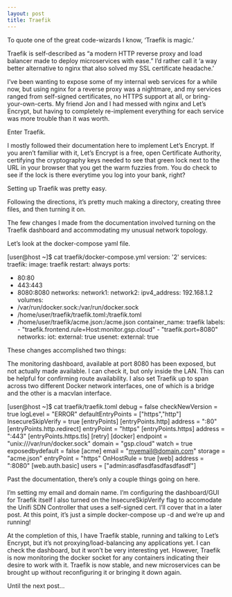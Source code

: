 ```yaml
---
layout: post
title: Traefik
---
```


To quote one of the great code-wizards I know, ‘Traefik is magic.’

Traefik is self-described as “a modern HTTP reverse proxy and load balancer made to deploy microservices with ease.”  I’d rather call it ‘a way better alternative to nginx that also solved my SSL certificate headache.’

I’ve been wanting to expose some of my internal web services for a while now, but using nginx for a reverse proxy was a nightmare, and my services ranged from self-signed certificates, no HTTPS support at all, or bring-your-own-certs. My friend Jon and I had messed with nginx and Let’s Encrypt, but having to completely re-implement everything for each service was more trouble than it was worth.

Enter Traefik.

I mostly followed their documentation here to implement Let’s Encrypt. If you aren’t familiar with it, Let’s Encrypt is a free, open Certificate Authority, certifying the cryptography keys needed to see that green lock next to the URL in your browser that you get the warm fuzzies from. You do check to see if the lock is there everytime you log into your bank, right?

Setting up Traefik was pretty easy.

Following the directions, it’s pretty much making a directory, creating three files, and then turning it on.

The few changes I made from the documentation involved turning on the Traefik dashboard and accommodating my unusual network topology.

Let’s look at the docker-compose yaml file.


[user@host ~]$ cat traefik/docker-compose.yml
version: '2'
services:
traefik:
image: traefik
restart: always
ports:
- 80:80
- 443:443
- 8080:8080
      networks:
        network1:
        network2:
          ipv4_address: 192.168.1.2
volumes:
- /var/run/docker.sock:/var/run/docker.sock
- /home/user/traefik/traefik.toml:/traefik.toml
- /home/user/traefik/acme.json:/acme.json
container_name: traefik
      labels:
      - "traefik.frontend.rule=Host:monitor.gsp.cloud"
      - "traefik.port=8080"
networks:
  iot:
    external: true
  usenet:
    external: true

These changes accomplished two things:

The monitoring dashboard, available at port 8080 has been exposed, but not actually made available. I can check it, but only inside the LAN. This can be helpful for confirming route availability.
I also set Traefik up to span across two different Docker network interfaces, one of which is a bridge and the other is a macvlan interface.

[user@host ~]$ cat traefik/traefik.toml
debug = false
checkNewVersion = true
logLevel = "ERROR"
defaultEntryPoints = ["https","http"]
InsecureSkipVerify = true
[entryPoints]
[entryPoints.http]
address = ":80"
[entryPoints.http.redirect]
entryPoint = "https"
[entryPoints.https]
address = ":443"
[entryPoints.https.tls]
[retry]
[docker]
endpoint = "unix:///var/run/docker.sock"
  domain = "gsp.cloud"
watch = true
exposedbydefault = false
[acme]
  email = "myemail@domain.com"
storage = "acme.json"
entryPoint = "https"
OnHostRule = true
[web]
  address = ":8080"
[web.auth.basic]
  users = ["admin:asdfasdfasdfasdfasdf"]

Past the documentation, there’s only a couple things going on here.

I’m setting my email and domain name.
I’m configuring the dashboard/GUI for Traefik itself
I also turned on the InsecureSkipVerify flag to accomodate the Unifi SDN Controller that uses a self-signed cert. I’ll cover that in a later post.
At this point, it’s just a simple docker-compose up -d and we’re up and running!

At the completion of this, I have Traefik stable, running and talking to Let’s Encrypt, but it’s not proxying/load-balancing any applications yet. I can check the dashboard, but it won’t be very interesting yet. However, Traefik is now monitoring the docker socket for any containers indicating their desire to work with it. Traefik is now stable, and new microservices can be brought up without reconfiguring it or bringing it down again.

Until the next post…
